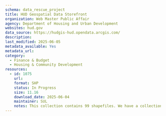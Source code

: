 ```yaml
---
schema: data_rescue_project 
title: HUD Geospatial Data Storefront
organization: Web Master Public Affair
agency: Department of Housing and Urban Development
websites: hud.gov
data_source: https://hudgis-hud.opendata.arcgis.com/
description: 
last_modified: 2025-06-05
metadata_available: Yes
metadata_url: 
category:
  - Finance & Budget 
  - Housing & Community Development 
resources:
  - id: 1075
    url: 
    format: SHP
    status: In Progress
    size: 11.16
    download_date: 2025-06-04
    maintainer: SUL
    notes: This collection contains 99 shapefiles. We have a collection of GIS data from HUD from a previous harvest, so this compliments our existing holdings.
---
```

